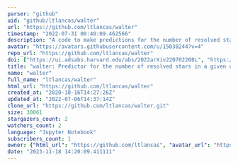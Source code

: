 ```yaml
---
parser: "github"
uid: "github/ltlancas/walter"
url: "https://github.com/ltlancas/walter"
timestamp: "2022-07-31 00:40:09.462566"
description: "A code to make predictions for the number of resolved stars in a given observation with the future Nancy Grace Roman Space Telescope (RST)"
avatar: "https://avatars.githubusercontent.com/u/15038244?v=4"
repo_url: "https://github.com/ltlancas/walter"
doi: ["https://ui.adsabs.harvard.edu/abs/2022arXiv220702208L", "https://ui.adsabs.harvard.edu/abs/2022ascl.soft07019L/abstract"]
title: "walter: Predictor for the number of resolved stars in a given observation from RST"
name: "walter"
full_name: "ltlancas/walter"
html_url: "https://github.com/ltlancas/walter"
created_at: "2020-10-16T14:27:26Z"
updated_at: "2022-07-06T14:37:14Z"
clone_url: "https://github.com/ltlancas/walter.git"
size: 30061
stargazers_count: 2
watchers_count: 2
language: "Jupyter Notebook"
subscribers_count: 1
owner: {"html_url": "https://github.com/ltlancas", "avatar_url": "https://avatars.githubusercontent.com/u/15038244?v=4", "login": "ltlancas", "type": "User"}
date: "2023-11-18 14:20:09.411111"
---
```

